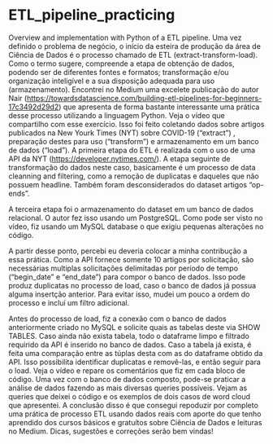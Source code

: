 # ETL_pipeline_practicing
Overview and implementation with Python of a ETL pipeline.
Uma vez definido o problema de negócio, o início  da esteira de produção da área de Ciência de Dados é o processo chamado de ETL (extract-transform-load). Como o termo sugere, compreende a etapa de obtenção de dados, podendo ser de diferentes fontes e formatos; transformação e/ou organização inteligível e a sua disposição adequada para uso (armazenamento).
Encontrei no Medium uma excelete publicação do autor Nair (<https://towardsdatascience.com/building-etl-pipelines-for-beginners-17c3492d29d2>) que apresenta de forma bastante interessante uma prática desse processo utilizando a linguagem Python. Veja o vídeo que compartilho com esse exercício.
Isso foi feito coletando dados sobre artigos publicados na New Yourk Times (NYT) sobre COVID-19 (“extract”) , preparação destes para uso (“transform”) e armazenamento em um banco de dados (“load”).
A primeira etapa do ETL é realizada com o uso de uma API  da NYT  (<https://developer.nytimes.com/>). A etapa seguinte de transformação do dados neste caso, basicamente é um processo de data cleanning  and filtering, como a remoção de duplicatas e daqueles que não possuem headline. Também foram desconsiderados do dataset artigos “op-ends”.

A terceira etapa foi o armazenamento do dataset em um banco de dados relacional. O autor fez isso usando um PostgreSQL. Como pode ser visto no vídeo, fiz usando um MySQL database o que exigiu pequenas alterações no código.

A partir desse ponto, percebi eu deveria colocar a minha contribução a essa prática. Como a API fornece somente 10 artigos por solicitação, são necessárias multiplas solicitações delimitadas por período de tempo (“begin_date” e “end_date”) para compor o banco de dados. Isso pode produz duplicatas no processo de load, caso o banco de dados já possua alguma insertção anterior. Para evitar isso, mudei um pouco a ordem do processo e incluí um filtro adicional.

Antes do processo de load, fiz a conexão com o banco de dados anteriormente criado no MySQL e solicite quais as tabelas deste via SHOW TABLES. Caso ainda não exista tabela, todo o dataframe limpo e filtrado requirido da API é inserido no banco de dados. Caso a tabela já exista, é feita uma comparação entre as túplas desta com as do dataframe obtido da API. Isso possibilita identificar duplicatas e removê-las, e então seguir para o load. Veja o vídeo e repare os comentários que fiz em cada bloco de código.
Uma vez com o banco de dados composto, pode-se praticar a análise de dados fazendo as mais diversas queries possíveis. Vejam as queries que deixei o código e os exemplos de dois casos de word cloud que apresentei.
A conclusão disso é que consegui repoduzir por completo uma prática de processo ETL usando dados reais com  aporte do que tenho aprendido dos cursos básicos e gratuítos sobre Ciência de Dados e leituras no Medium.
Dicas, sugestões e correções serão bem vindas!
